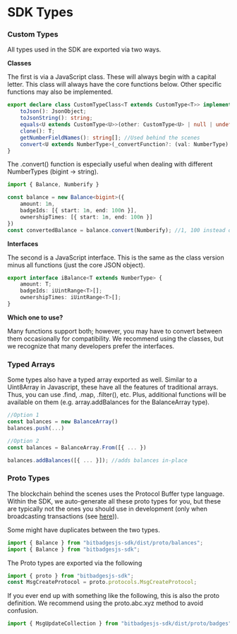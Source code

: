 # SDK Types

### Custom Types

All types used in the SDK are exported via two ways.&#x20;

**Classes**

The first is via a JavaScript class. These will always begin with a capital letter. This class will always have the core functions below. Other specific functions may also be implemented.

```typescript
export declare class CustomTypeClass<T extends CustomType<T>> implements CustomType<T> {
    toJson(): JsonObject;
    toJsonString(): string;
    equals<U extends CustomType<U>>(other: CustomType<U> | null | undefined, normalizeNumberTypes?: boolean | undefined): boolean;
    clone(): T;
    getNumberFieldNames(): string[]; //Used behind the scenes
    convert<U extends NumberType>(_convertFunction?: (val: NumberType) => U): CustomType<any>;
}
```

The .convert() function is especially useful when dealing with different NumberTypes (bigint -> string).

```typescript
import { Balance, Numberify } 

const balance = new Balance<bigint>({
    amount: 1n,
    badgeIds: [{ start: 1n, end: 100n }],
    ownershipTimes: [{ start: 1n, end: 100n }]
})
const convertedBalance = balance.convert(Numberify); //1, 100 instead of 1n, 100n
```

**Interfaces**

The second is a JavaScript interface. This is the same as the class version minus all functions (just the core JSON object).

```typescript
export interface iBalance<T extends NumberType> {
    amount: T;
    badgeIds: iUintRange<T>[];
    ownershipTimes: iUintRange<T>[];
}
```

**Which one to use?**

Many functions support both; however, you may have to convert between them occasionally for compatibility. We recommend using the classes, but we recognize that many developers prefer the interfaces.&#x20;

### Typed Arrays

Some types also have a typed array exported as well. Similar to a Uint8Array in Javascript, these have all the features of traditional arrays. Thus, you can use .find, .map, .filter(), etc. Plus, additional functions will be available on them (e.g. array.addBalances for the BalanceArray type).&#x20;

```typescript
//Option 1
const balances = new BalanceArray()
balances.push(...)

//Option 2
const balances = BalanceArray.From([{ ... })

balances.addBalances([{ ... }]); //adds balances in-place
```

### **Proto Types**

The blockchain behind the scenes uses the Protocol Buffer type language. Within the SDK, we auto-generate all these proto types for you, but these are typically not the ones you should use in development (only when broadcasting transactions (see [here](../create-and-broadcast-txs/))).&#x20;

Some might have duplicates between the two types.

```typescript
import { Balance } from "bitbadgesjs-sdk/dist/proto/balances";
import { Balance } from "bitbadgesjs-sdk";
```

The Proto types are exported via the following

```typescript
import { proto } from "bitbadgesjs-sdk";
const MsgCreateProtocol = proto.protocols.MsgCreateProtocol;
```

If you ever end up with something like the following, this is also the proto definition. We recommend using the proto.abc.xyz method to avoid confusion.

```typescript
import { MsgUpdateCollection } from "bitbadgesjs-sdk/dist/proto/badges";
```

